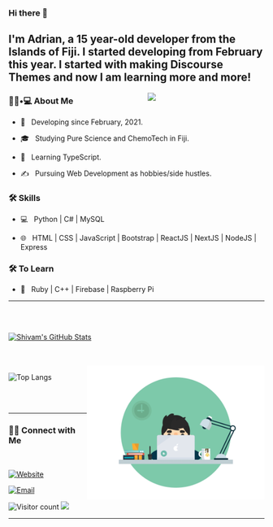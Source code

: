 ### Hi there 👋<h2> I'm Adrian, a 15 year-old developer from the Islands of Fiji. I started developing from February this year. I started with making Discourse Themes and now I am learning more and more!</h2>

<img align='right' src="https://media.giphy.com/media/M9gbBd9nbDrOTu1Mqx/giphy.gif" width="230">

<h3> 👨🏻•💻 About Me </h3>



- 🤔 &nbsp; Developing since February, 2021.

- 🎓 &nbsp; Studying Pure Science and ChemoTech in Fiji.

- 🌱 &nbsp; Learning TypeScript.

- ✍️ &nbsp; Pursuing Web Development as hobbies/side hustles.



<h3>🛠 Skills</h3>



- 💻 &nbsp; Python | C# | MySQL

- 🌐 &nbsp; HTML | CSS | JavaScript | Bootstrap | ReactJS | NextJS | NodeJS | Express

<!--

- 🛢 &nbsp; MySQL | MongoDB


-->



<h3>🛠 To Learn</h3>

- 🔧 &nbsp; Ruby | C++ | Firebase | Raspberry Pi

<hr>



<br/><br/>

[![Shivam's GitHub Stats](https://github-readme-stats.vercel.app/api?username=Adrian-KI&show_icons=true&theme=radical)](https://github.com/Adrian-KI)

<br/>

<br/>

<img src="https://github.com/nirala69/nirala69/blob/master/70804f7e25b11f29db904f2fa7b4cd9d.gif" width="350" align='right'>

![Top Langs](https://github-readme-stats.vercel.app/api/top-langs/?username=Adrian-KI&show_icons=true&theme=radical)

<br><br>



<hr>



<h3> 🤝🏻 Connect with Me </h3>

<br>



<p align="center">

<a href="https://adriank-site.netlify.app/"><img alt="Website" src="https://img.shields.io/badge/adriankeen.netlify.app-black?style=flat-square&logo=google-chrome"></a>


<a href="mailto:adriankeen250@gmail.com"><img alt="Email" src="https://img.shields.io/badge/Email-adriankeen250@gmail.com-blue?style=flat-square&logo=gmail"></a>

</p>





![Visitor count](https://visitor-badge.laobi.icu/badge?page_id=Adrian-K1.Adrian-KI)   <img src="https://media.giphy.com/media/dxn6fRlTIShoeBr69N/giphy.gif" width="30">





<hr>

